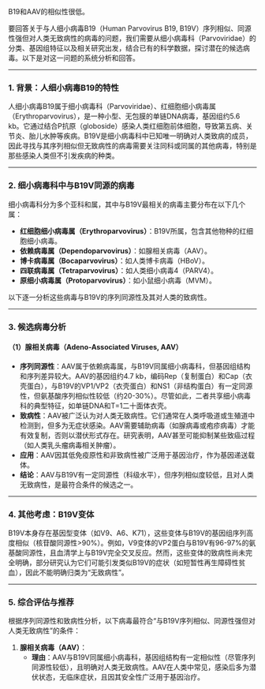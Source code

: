 B19和AAV的相似性很低。

要回答关于与人细小病毒B19（Human Parvovirus B19, B19V）序列相似、同源性强但对人类无致病性的病毒的问题，我们需要从细小病毒科（Parvoviridae）的分类、基因组特征以及相关研究出发，结合已有的科学数据，探讨潜在的候选病毒。以下是对这一问题的系统分析和回答。

---

### 1. 背景：人细小病毒B19的特性
人细小病毒B19属于细小病毒科（Parvoviridae）、红细胞细小病毒属（Erythroparvovirus），是一种小型、无包膜的单链DNA病毒，基因组约5.6 kb。它通过结合P抗原（globoside）感染人类红细胞前体细胞，导致第五病、关节炎、胎儿水肿等疾病。B19V是细小病毒科中已知唯一明确对人类致病的成员，因此寻找与其序列相似但无致病性的病毒需要关注同科或同属的其他病毒，特别是那些感染人类但不引发疾病的种类。

---

### 2. 细小病毒科中与B19V同源的病毒
细小病毒科分为多个亚科和属，其中与B19V最相关的病毒主要分布在以下几个属：
- **红细胞细小病毒属（Erythroparvovirus）**：B19V所属，包含其他物种的红细胞细小病毒。
- **依赖病毒属（Dependoparvovirus）**：如腺相关病毒（AAV）。
- **博卡病毒属（Bocaparvovirus）**：如人类博卡病毒（HBoV）。
- **四联病毒属（Tetraparvovirus）**：如人类细小病毒4（PARV4）。
- **原细小病毒属（Protoparvovirus）**：如小鼠细小病毒（MVM）。

以下逐一分析这些病毒与B19V的序列同源性及其对人类的致病性。

---

### 3. 候选病毒分析
#### （1）腺相关病毒（Adeno-Associated Viruses, AAV）
- **序列同源性**：AAV属于依赖病毒属，与B19V同属细小病毒科，但基因组结构和序列差异较大。AAV的基因组约4.7 kb，编码Rep（复制蛋白）和Cap（衣壳蛋白），与B19V的VP1/VP2（衣壳蛋白）和NS1（非结构蛋白）有一定同源性，但氨基酸序列相似性较低（约20-30%）。尽管如此，二者共享细小病毒科的典型特征，如单链DNA和T=1二十面体衣壳。
- **致病性**：AAV被广泛认为对人类无致病性。它们通常在人类呼吸道或生殖道中检测到，但多为无症状感染。AAV需要辅助病毒（如腺病毒或疱疹病毒）才能有效复制，否则以潜伏形式存在。研究表明，AAV甚至可能抑制某些致癌过程（如人类乳头瘤病毒相关肿瘤）。[](http://www.antimicrobe.org/v42.asp)[](https://en.wikipedia.org/wiki/Parvoviridae)
- **应用**：AAV因其低免疫原性和非致病性被广泛用于基因治疗，作为基因递送载体。
- **结论**：AAV与B19V有一定同源性（科级水平），但序列相似度较低，且对人类无致病性，是最符合条件的候选之一。

---

### 4. 其他考虑：B19V变体
B19V本身存在基因型变体（如V9、A6、K71），这些变体与B19V的基因组序列高度相似（核苷酸同源性>90%）。例如，V9变体的VP2蛋白与B19V有96-97%的氨基酸同源性，且血清学上与B19V完全交叉反应。然而，这些变体的致病性尚未完全明确，部分研究认为它们可能引发类似B19V的症状（如短暂性再生障碍性贫血），因此不能明确归类为“无致病性”。[](https://www.sciencedirect.com/topics/immunology-and-microbiology/human-parvovirus-b19)[](https://journals.asm.org/doi/10.1128/cmr.15.3.485-505.2002)

---

### 5. 综合评估与推荐
根据序列同源性和致病性分析，以下病毒最符合“与B19V序列相似、同源性强但对人类无致病性”的条件：
1. **腺相关病毒（AAV）**：
   - **理由**：AAV与B19V同属细小病毒科，基因组结构有一定相似性（尽管序列同源性较低），且明确对人类无致病性。AAV在人类中常见，感染后多为潜伏状态，无临床症状，且因其安全性广泛用于基因治疗。
